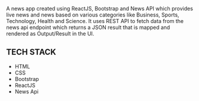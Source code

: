 A news app created using ReactJS, Bootstrap and News API which provides live news and news based on various categories like Business, Sports, Technology, Health and Science. It uses REST API to fetch data from the news api endpoint which returns a JSON result that is mapped and rendered as Output/Result in the UI.

## TECH STACK <br/>
- HTML
- CSS 
- Bootstrap 
- ReactJS 
- News Api
